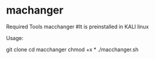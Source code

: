 # machanger

Required Tools
macchanger
#It is preinstalled in KALI linux

Usage:

git clone 
cd macchanger
chmod +x *
./macchanger.sh
